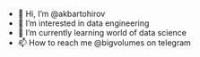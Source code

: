 - 👋 Hi, I’m @akbartohirov
- 👀 I’m interested in data engineering
- 🌱 I’m currently learning world of data science
- 📫 How to reach me @bigvolumes on telegram

<!---
akbartohirov/akbartohirov is a ✨ special ✨ repository because its `README.md` (this file) appears on your GitHub profile.
You can click the Preview link to take a look at your changes.
--->
